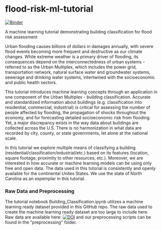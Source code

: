 # flood-risk-ml-tutorial

[![Binder](https://mybinder.org/badge_logo.svg)](https://mybinder.org/v2/gh/geo-smart/flood-risk-ml-tutorial/HEAD?labpath=Building_Classification.ipynb)

A machine learning tutorial demonstrating building classification for flood risk assessment

Urban flooding causes billions of dollars in damages annually, with severe flood events becoming more frequent and destructive as our climate changes. While extreme weather is a primary driver of flooding, its consequences depend on the interconnectedness of urban systems - referred to as the Urban Multiplex, which includes the power grid, transportation network, natural surface water and groundwater systems, sewerage and drinking water systems, intertwined with the socioeconomic and public health sectors.

This tutorial introduces machine learning concepts through an application in one component of the Urban Multiplex - building classification. Accurate and standardized information about buildings (e.g. classification into residential, commercial, industrial) is critical for assessing the number of people affected by flooding, the propagation of shocks throughout the economy, and for forecasting detailed socioeconomic risk from flooding. Yet, a major discrepancy exists in the way data about buildings are collected across the U.S. There is no harmonization in what data are recorded by city, county, or state governments, let alone at the national scale.

In this tutorial we explore multiple means of classifying a building (residential/classification/industrial/etc.) based on its features (location, square footage, proximity to other resources, etc.). Moreover, we are interested in how accurate or machine learning models can be using only free and open data. The data used in this tutorial is consistently and openly available for the continental Unites States. We use the state of North Carolina as an expemplar in this tutorial.

### Raw Data and Preprocessing
The tutorial notebook Building_Classification.ipynb utilizes a machine learning ready dataset provided in this GitHub repo. The raw data used to create the machine learning ready dataset are too large to include here. Raw data are available here: [![DOI](https://zenodo.org/badge/DOI/10.5281/zenodo.7696864.svg)](https://doi.org/10.5281/zenodo.7696864) and our preprocessing scripts can be found in the "preprocessing" folder.
